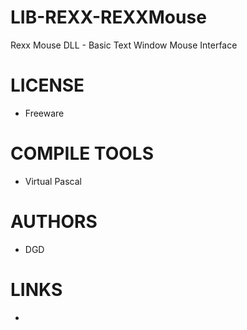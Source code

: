 LIB-REXX-REXXMouse
==================

Rexx Mouse DLL - Basic Text Window Mouse Interface

LICENSE
===============
* Freeware

COMPILE TOOLS
===============
* Virtual Pascal
 
AUTHORS
===============
* DGD

LINKS
===============
* 
